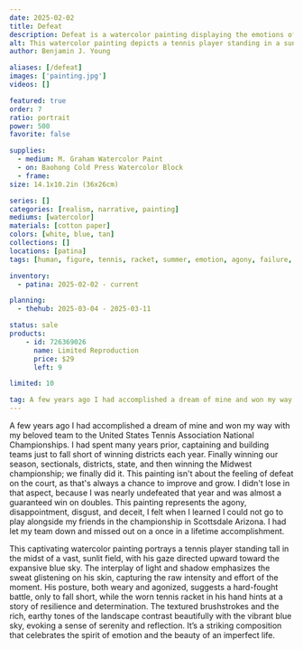 ```yaml
---
date: 2025-02-02
title: Defeat
description: Defeat is a watercolor painting displaying the emotions of my inability to play in the national tennis championship.
alt: This watercolor painting depicts a tennis player standing in a sunlit field, gazing upward into the bright blue sky with a sense of defeat and disappointment.
author: Benjamin J. Young

aliases: [/defeat]
images: ['painting.jpg']
videos: []

featured: true
order: 7
ratio: portrait
power: 500
favorite: false

supplies:
  - medium: M. Graham Watercolor Paint
  - on: Baohong Cold Press Watercolor Block
  - frame: 
size: 14.1x10.2in (36x26cm)

series: []
categories: [realism, narrative, painting]
mediums: [watercolor]
materials: [cotton paper]
colors: [white, blue, tan]
collections: []
locations: [patina]
tags: [human, figure, tennis, racket, summer, emotion, agony, failure, warm, outdoors, day]

inventory:
  - patina: 2025-02-02 - current

planning:
  - thehub: 2025-03-04 - 2025-03-11

status: sale
products:
    - id: 726369026
      name: Limited Reproduction
      price: $29
      left: 9

limited: 10

tag: A few years ago I had accomplished a dream of mine and won my way with my beloved team to the United States Tennis Association National Championships. I had spent many years prior, captaining and building teams just to fall short of winning districts each year. Finally winning our season, sectionals, districts, state, and then winning the Midwest championship; we finally did it. This painting isn't about the feeling of defeat on the court, as that's always a chance to improve and grow. I didn't lose in that aspect, because I was nearly undefeated that year and was almost a guaranteed win on doubles. This painting represents the agony, disappointment, disgust, and deceit, I felt when I learned I could not go to play alongside my friends in the championship in Scottsdale Arizona. I had let my team down and missed out on a once in a lifetime accomplishment.
---
```


A few years ago I had accomplished a dream of mine and won my way with my beloved team to the United States Tennis Association National Championships. I had spent many years prior, captaining and building teams just to fall short of winning districts each year. Finally winning our season, sectionals, districts, state, and then winning the Midwest championship; we finally did it. This painting isn't about the feeling of defeat on the court, as that's always a chance to improve and grow. I didn't lose in that aspect, because I was nearly undefeated that year and was almost a guaranteed win on doubles. This painting represents the agony, disappointment, disgust, and deceit, I felt when I learned I could not go to play alongside my friends in the championship in Scottsdale Arizona. I had let my team down and missed out on a once in a lifetime accomplishment.

<!--more-->

This captivating watercolor painting portrays a tennis player standing tall in the midst of a vast, sunlit field, with his gaze directed upward toward the expansive blue sky. The interplay of light and shadow emphasizes the sweat glistening on his skin, capturing the raw intensity and effort of the moment. His posture, both weary and agonized, suggests a hard-fought battle, only to fall short, while the worn tennis racket in his hand hints at a story of resilience and determination. The textured brushstrokes and the rich, earthy tones of the landscape contrast beautifully with the vibrant blue sky, evoking a sense of serenity and reflection. It’s a striking composition that celebrates the spirit of emotion and the beauty of an imperfect life.